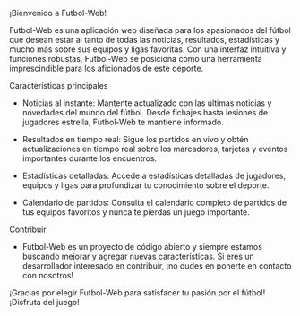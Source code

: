 ¡Bienvenido a Futbol-Web!

Futbol-Web es una aplicación web diseñada para los apasionados del fútbol que desean estar al tanto de todas las noticias, resultados, estadísticas y mucho más sobre sus equipos y ligas favoritas. Con una interfaz intuitiva y funciones robustas, Futbol-Web se posiciona como una herramienta imprescindible para los aficionados de este deporte.

Características principales
+ Noticias al instante: Mantente actualizado con las últimas noticias y novedades del mundo del fútbol. Desde fichajes hasta lesiones de jugadores estrella, Futbol-Web te mantiene informado.

+ Resultados en tiempo real: Sigue los partidos en vivo y obtén actualizaciones en tiempo real sobre los marcadores, tarjetas y eventos importantes durante los encuentros.

+ Estadísticas detalladas: Accede a estadísticas detalladas de jugadores, equipos y ligas para profundizar tu conocimiento sobre el deporte.

+ Calendario de partidos: Consulta el calendario completo de partidos de tus equipos favoritos y nunca te pierdas un juego importante.

Contribuir
+ Futbol-Web es un proyecto de código abierto y siempre estamos buscando mejorar y agregar nuevas características. Si eres un desarrollador interesado en contribuir, ¡no dudes en ponerte en contacto con nosotros!

¡Gracias por elegir Futbol-Web para satisfacer tu pasión por el fútbol! ¡Disfruta del juego!







